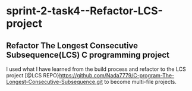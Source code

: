 # sprint-2-task4--Refactor-LCS-project
## Refactor The Longest Consecutive Subsequence(LCS) C programming project 
I used what I have learned from the build process and refactor to the LCS project [@LCS REPO}<https://github.com/Nada7779/C-program-The-Longest-Consecutive-Subsequence.git> to become multi-file projects.
